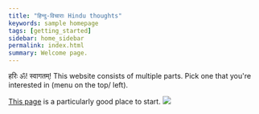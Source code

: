 ```yaml
---
title: "हिन्दु-विचाराः Hindu thoughts"
keywords: sample homepage
tags: [getting_started]
sidebar: home_sidebar
permalink: index.html
summary: Welcome page.
---
```


हरिः ॐ! स्वागतम्!
This website consists of multiple parts. Pick one that you're interested in (menu on the top/ left).

[This page](hinduism/introduction.md) is a particularly good place to start.
![](https://i.imgur.com/k0cUISL.jpg)